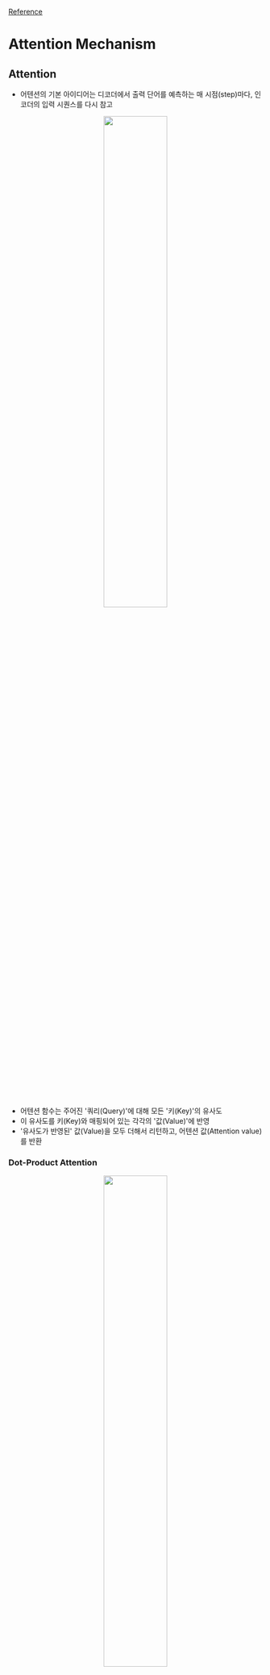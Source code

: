 [Reference](https://velog.io/@sjinu/%EA%B0%9C%EB%85%90%EC%A0%95%EB%A6%AC-Attention-Mechanism)
# Attention Mechanism

## Attention
* 어텐션의 기본 아이디어는 디코더에서 출력 단어를 예측하는 매 시점(step)마다, 인코더의 입력 시퀀스를 다시 참고

<p align="center"> <img src="https://github.com/user-attachments/assets/5add34e2-deea-4c74-94e7-d595e7766d6d" width="50%" height="50%"></p>

* 어텐션 함수는 주어진 '쿼리(Query)'에 대해 모든 '키(Key)'의 유사도 
* 이 유사도를 키(Key)와 매핑되어 있는 각각의 '값(Value)'에 반영
* '유사도가 반영된' 값(Value)을 모두 더해서 리턴하고, 어텐션 값(Attention value)를 반환

### Dot-Product Attention
<p align="center"> <img src="https://github.com/user-attachments/assets/66891df0-2d55-489b-a1b0-30559790ccb4" width="50%" height="50%"></p>

* Decoder의 세번째 LSTM Cell에서 출력 단어를 예측할 때 어텐션 메커니즘을 사용하는 예시
  - (왼쪽 오렌지색 encoder, 오른쪽 초록색 decoder)
<p align="center"> <img src="https://github.com/user-attachments/assets/9dccf543-31e7-4d7d-a0f4-fd92789211dd" width="50%" height="50%"></p>

* Attention 메커니즘을 적용함으로써, 세번째 단어를 예측할 때 예측 단어와 encoder의 모든 시퀀스('I', 'am', 'a', 'stduent')의 관계를 파악하게 됩니다.
이 때, 파악하는 방식은 그림 내에도 존재하는 softmax를 이용함으로써 이루어집니다.


* 출력 단어를 예측할 때 softmax를 통과시킨 input sequence(즉, 확률분포; 위 그림의 초록색 삼각형)를 추가적으로 전달
* decoder가 새로운 단어를 예측하는 데 있어서 Recurrent하게 전달된 정보 외에도 input sequence의 정보를 참고할 수 있는 길(path)을 마련

$h_t$ : t 시점에서 encoder의 hidden state (예시에서 4차원)
$s_t$ : t 시점에서 decoder의 hidden state (예시에서 4차원)

* Attention value $a_t$을 구하기 위해서는 크게 아래의 세 과정을 거쳐 얻을 수 있습니다.
  - $h_t, s_t$를 활용해 Attention Score($e_t$)를 구한다.
  - softmax를 활용해 Attention Distribution을 구한다.
  - softmax를 통해 구한 분포를 토대로 인코더에서, 가중치와 hidden state를 가중합하여 Attention Value를 구한다.

#### Step 1. Attention Score($e_t$)
<p align="center"> <img src="https://github.com/user-attachments/assets/ce6e20c1-1da6-450e-aa89-2e1018d5021b" width="50%" height="50%"></p>

$score(s_t ,h_i)=s_t^Th_i$
​이 때 결과 값은 scalar가 된다.

* decoder의 time step은 t인 반면, 참고하는 encoder의 time step은 1부터 N까지
* encoder의 모든 은닉 상태에 대한 decoder의 time step t에서의 Attention score를 계산하면 아래와 같이 나타낼 수 있습니다.

$e_t=[s_t^{T}h_1, ..., s_T^{T}h_N]$

#### Step 2. Attention Distribution
<p align="center"> <img src="https://github.com/user-attachments/assets/6b189a97-3aa8-4abf-8d96-9b9d77b1ad3c" width="50%" height="50%"></p>

 * Attention scores $e_t$에 softmax(소프트맥스)함수를 적용해, 모든 값의 합이 1이 되는 확률 분포 Attention Distribution을 얻습니다.
 * 즉, 위의 그림에 있는 Attention Distribution을 얻기 위해 아래와 같은 식을 사용하면 됩니다.
   - $α_t =softmax(e_t)⋯ a_t$ 가 아닌 $α^t$입니다.
   - 이 때 각각의 값을 Attention Weight(어텐션 가중치)라고 합니다.
  

#### Step 3. Attention Weight + Hidden state 가중 -> Attention Value
<p align="center"> <img src="https://github.com/user-attachments/assets/52e9010a-4752-475b-ab47-7d62e55da4e8" width="50%" height="50%"></p>

이에 대한 식은 아래와 같이 기술할 수 있습니다.

$a_t=\displaystyle\sum_{i=1}^Nα_i^th_i$​
* 이러한 어텐션 값 $a_t$ 는 인코더의 맥락을 포함하고 있기 때문에 Context Vector(맥락 벡터) 라고도 불립니다
* (정확히는, decoder 내 time step t의 context vector)

#### Step 4. Concatenate

<p align="center"> <img src="https://github.com/user-attachments/assets/51f4f949-3f32-4099-8756-b19bd6a5d1e4" width="50%" height="50%"></p>


* Attention value $a_t$를 단순하게 decoder의 t 시점의 hidden state $s_t$ 와 연결(concatenate)해줍니다. 
* 연결한 벡터를 $v_t$라고 가정하면, $v_t$는 기존의 Recurrent하게 얻은 decoder의 hidden state의 정보 외에도 encoder에서의 모든 hidden state를 고려한 정보 또한 포함
* sequence가 길어지더라도 정보를 크게 잃지 않는다.


#### Step 5. 출력층 연산 Input $\tilde{s_t}$ 계산
<p align="center"> <img src="https://github.com/user-attachments/assets/5775c800-d82d-4026-98a8-dc5cde10cafe" width="50%" height="50%"></p>
위
연산에 대한 식은 아래와 같이 간단하게 나타낼 수 있습니다.

$\tilde{s_t}=tanh(W_c)[a_t;s_t]+b_c)$

$W_c$는 학습 가능한 가중치 행렬
$b_c$는 편향
$v_t=[a_t;s_t]의 형태
$;$는 concat을 나타냅니다.

최종 예측 $\hat{y_t}$
$\hat{y_t}=Softmax(W_y\tilde{s_t}+b_y)


<p align="center"> <img src="https://github.com/user-attachments/assets/7af2c05d-4f37-4ad2-89d9-70314bf71f3a" width="80%" height="80%"></p>

